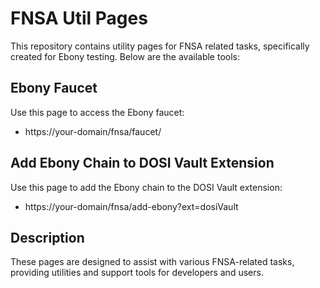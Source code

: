 # FNSA Util Pages

This repository contains utility pages for FNSA related tasks, specifically created for Ebony testing. Below are the available tools:

## Ebony Faucet
Use this page to access the Ebony faucet:
- https://your-domain/fnsa/faucet/

## Add Ebony Chain to DOSI Vault Extension
Use this page to add the Ebony chain to the DOSI Vault extension:
- https://your-domain/fnsa/add-ebony?ext=dosiVault

## Description
These pages are designed to assist with various FNSA-related tasks, providing utilities and support tools for developers and users.
